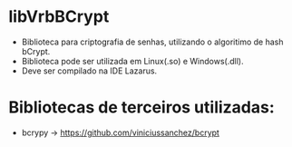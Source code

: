 # libVrbBCrypt
* Biblioteca para criptografia de senhas, utilizando o algoritimo de hash bCrypt.
* Biblioteca pode ser utilizada em Linux(.so) e Windows(.dll).
* Deve ser compilado na IDE Lazarus.

# Bibliotecas de terceiros utilizadas: 
* bcrypy -> https://github.com/viniciussanchez/bcrypt
